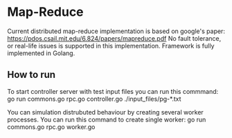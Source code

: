 # Map-Reduce

Current distributed map-reduce implementation is based on google's paper: https://pdos.csail.mit.edu/6.824/papers/mapreduce.pdf
No fault tolerance, or real-life issues is supported in this implementation.
Framework is fully implemented in Golang. 

## How to run

To start controller server with test input files you can run this commmand:
go run commons.go rpc.go controller.go ./input_files/pg-*.txt

You can simulation distrubuted behaviour by creating several worker processes.
You can run this command to create single worker:
go run commons.go rpc.go worker.go
